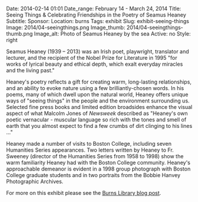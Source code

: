 Date: 2014-02-14 01:01 
Date_range: February 14 - March 24, 2014
Title: Seeing Things & Celebrating Friendships in the Poetry of Seamus Heaney
Subtitle:
Sponsor:
Location: burns
Tags: exhibit
Slug: exhibit-seeing-things
Image: 2014/04-seeingthings.png
Image_thumb: 2014/04-seeingthings-thumb.png
Image_alt: Photo of Seamus Heaney by the sea
Active: no
Style: right

<p>Seamus Heaney (1939 – 2013) was an Irish poet, playwright, translator   and lecturer, and the recipient of the Nobel Prize for Literature in   1995 &quot;for works of lyrical beauty and ethical depth, which exalt   everyday miracles and the living past.&quot;</p>
<p>Heaney's poetry reflects a gift for creating warm, long-lasting   relationships, and an ability to evoke nature using a few   brilliantly-chosen words. In his poems, many of which dwell upon the   natural world, Heaney offers unique ways of &quot;seeing things&quot; in the   people and the environment surrounding us.  Selected fine press books   and limited edition broadsides enhance the visual aspect of what Malcolm   Jones of <em>Newsweek</em> described as &quot;Heaney's own poetic vernacular -   muscular language so rich with the tones and smell of earth that you   almost expect to find a few crumbs of dirt clinging to his lines ...&quot;</p>
<p>Heaney made a number of visits to Boston College, including seven   Humanities Series appearances. Two letters written by Heaney to Fr.   Sweeney (director of the Humanities Series from 1958 to 1998) show the   warm familiarity Heaney had with the Boston College community. Heaney's   approachable demeanor is evident in a 1998 group photograph with Boston   College graduate students and in two portraits from the Bobbie Hanvey   Photographic Archives.</p>
<p>For more on this exhibit please see the <a href="http://johnjburnslibrary.wordpress.com/2014/03/03/seeingthings-heaney-exhibit/" target="_blank" rel="noopener">Burns Library blog post</a>.</p>

<!--

Active:
    Yes (will appear on Exhibit's homepage)
    No (will not appear on Exhibit's homepage, but will appear in archives)

Gallery locations: 
    Burns Library (burns)
    Theology and Ministry Library (tml)
    O'Neill Level One (lvl1)
    O'Neill Level Three (lvl3)
    O'Neill Reading Room (reading)
    O'Neill Reading Room Back Wall (backwall)
    O'Neill Lobby (lobby)
    History Dept, Stokes Hall (stokes)
    Bapst Exhibits (bapsts)
    Archived Bapst Exhibits (bapstsarchive)
  
Need spaces for:

  Virtual Exhibits (virtual)
  Tip O'Neill (tiponeill)

Style:
    Poster on left, text on right (default)
    Poster on right, text on left (right)
    Poster large, centered above text (middle_top)
    Poster large, centered below text (middle_down)

-->

